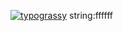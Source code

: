 [![typograssy](https://typograssy.deno.dev/api?text=Renren%20Batabata%20Hello%20World%20%20/typograssy%F0%9F%92%95)](https://github.com/kawarimidoll/typograssy)
string:ffffff
